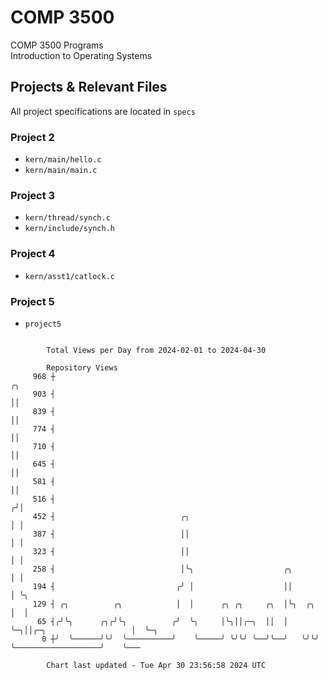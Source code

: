 # COMP 3500
COMP 3500 Programs  
Introduction to Operating Systems  
## Projects & Relevant Files
All project specifications are located in `specs`
### Project 2
- `kern/main/hello.c`
- `kern/main/main.c`
### Project 3
- `kern/thread/synch.c`
- `kern/include/synch.h`
### Project 4
- `kern/asst1/catlock.c`
### Project 5
- `project5`

```

        Total Views per Day from 2024-02-01 to 2024-04-30

        Repository Views
     968 ┼                                                                                 ╭╮
     903 ┤                                                                                 ││
     839 ┤                                                                                 ││
     774 ┤                                                                                 ││
     710 ┤                                                                                 ││
     645 ┤                                                                                 ││
     581 ┤                                                                                 ││
     516 ┤                                                                                ╭╯│
     452 ┤                            ╭╮                                                  │ │
     387 ┤                            ││                                                  │ │
     323 ┤                            ││                                                  │ │
     258 ┤                            │╰╮                    ╭╮                           │ │
     194 ┤                           ╭╯ │                    ││                           │ ╰╮
     129 ┤ ╭╮          ╭╮            │  │      ╭╮ ╭╮     ╭╮  │╰╮  ╭╮                      │  │
      65 ┤╭╯╰╮      ╭╮╭╯╰╮          ╭╯  ╰╮     │╰╮││╭─╮  ││  │ ╰─╮││╭─╮                   │  ╰─╮
       0 ┼╯  ╰──────╯╰╯  ╰──────────╯    ╰─────╯ ╰╯╰╯ ╰──╯╰──╯   ╰╯╰╯ ╰───────────────────╯    ╰───

        Chart last updated - Tue Apr 30 23:56:58 2024 UTC
        
```
